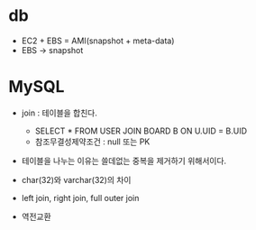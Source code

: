 # db
- EC2 + EBS = AMI(snapshot + meta-data)
- EBS -> snapshot

# MySQL
- join : 테이블을 합친다.
    - SELECT * FROM USER JOIN BOARD B ON U.UID = B.UID
    - 참조무결성제약조건 : null 또는 PK

- 테이블을 나누는 이유는 쓸데없는 중복을 제거하기 위해서이다.
- char(32)와 varchar(32)의 차이

- left join, right join, full outer join
- 역전교환
